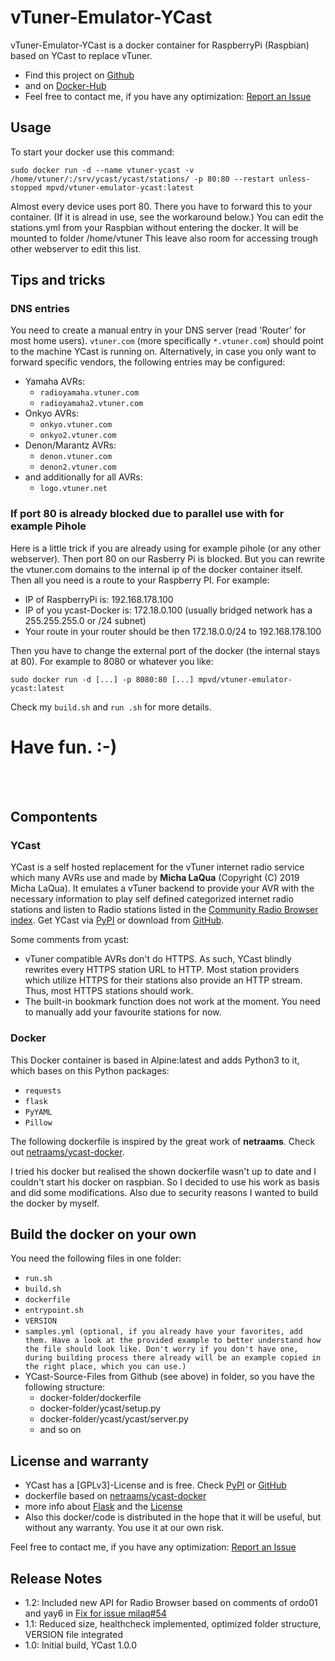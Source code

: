 # vTuner-Emulator-YCast

vTuner-Emulator-YCast is a docker container for RaspberryPi (Raspbian) based on YCast to replace vTuner.
* Find this project on [Github](https://github.com/mpvd/vTuner-Emulator-YCast/) 
* and on [Docker-Hub](https://hub.docker.com/r/mpvd/vtuner-emulator-ycast)
* Feel free to contact me, if you have any optimization: [Report an Issue](https://github.com/mpvd/vTuner-Emulator-YCast/issues)

## Usage

To start your docker use this command:
```
sudo docker run -d --name vtuner-ycast -v /home/vtuner/:/srv/ycast/ycast/stations/ -p 80:80 --restart unless-stopped mpvd/vtuner-emulator-ycast:latest 
```
 Almost every device uses port 80. There you have to forward this to your container. (If it is alread in use, see the workaround below.)
 You can edit the stations.yml from your Raspbian without entering the docker. It will be mounted to folder /home/vtuner 
 This leave also room for accessing trough other webserver to edit this list.
 
## Tips and tricks 
### DNS entries

You need to create a manual entry in your DNS server (read 'Router' for most home users). `vtuner.com` (more specifically `*.vtuner.com`) should point to the machine YCast is running on. Alternatively, in case you only want to forward specific vendors, the following entries may be configured:

  * Yamaha AVRs: 
	- `radioyamaha.vtuner.com` 
	- `radioyamaha2.vtuner.com`
  * Onkyo AVRs: 
	- `onkyo.vtuner.com` 
	- `onkyo2.vtuner.com`
  * Denon/Marantz AVRs: 
	- `denon.vtuner.com`
	- `denon2.vtuner.com`
  * and additionally for all AVRs:
	- `logo.vtuner.net`
  
 
 ### If port 80 is already blocked due to parallel use with for example Pihole 
  Here is a little trick if you are already using for example pihole (or any other webserver). Then port 80 on our Rasberry Pi is blocked. But you can rewrite the vtuner.com domains to the internal ip of the docker container itself. Then all you need is a route to your Raspberry PI.  For example:
  * IP of RaspberryPi is: 192.168.178.100
  * IP of you ycast-Docker is: 172.18.0.100 (usually bridged network has a 255.255.255.0 or /24 subnet)
  * Your route in your router should be then 172.18.0.0/24 to 192.168.178.100
  
Then you have to change the external port of the docker (the internal stays at 80). For example to 8080 or whatever you like: 
```
sudo docker run -d [...] -p 8080:80 [...] mpvd/vtuner-emulator-ycast:latest
```
Check my ```build.sh``` and ```run .sh``` for more details. 

Have fun. :-)
=
<br><br> 
## Compontents
### YCast
YCast is a self hosted replacement for the vTuner internet radio service which many AVRs use and made by **Micha LaQua** (Copyright (C) 2019 Micha LaQua).
It emulates a vTuner backend to provide your AVR with the necessary information to play self defined categorized internet radio stations and listen to Radio stations listed in the [Community Radio Browser index](http://www.radio-browser.info). 
Get YCast via [PyPI](https://pypi.org/project/ycast/) or download from [GitHub](https://github.com/milaq/YCast/releases).


Some comments from ycast:

 * vTuner compatible AVRs don't do HTTPS. As such, YCast blindly rewrites every HTTPS station URL to HTTP. Most station providers which utilize HTTPS for their stations also provide an HTTP stream. Thus, most HTTPS stations should work.
 * The built-in bookmark function does not work at the moment. You need to manually add your favourite stations for now.

### Docker
This Docker container is based in Alpine:latest and adds Python3 to it, which bases on this Python packages:
 * `requests`
 * `flask`
 * `PyYAML`
 * `Pillow`

The following dockerfile is inspired by the great work of **netraams**. Check out [netraams/ycast-docker](https://hub.docker.com/r/netraams/ycast-docker).

I tried his docker but realised the shown dockerfile wasn't up to date and I couldn't start his docker on raspbian. So I decided to use his work as basis and did some modifications. Also due to security reasons I wanted to build the docker by myself.

## Build the docker on your own

You need the following files in one folder: 
 * `run.sh`
 * `build.sh`
 * `dockerfile`
 * `entrypoint.sh`
 * `VERSION`
 * `samples.yml (optional, if you already have your favorites, add them. Have a look at the provided example to better understand how the file should look like. Don't worry if you don't have one, during building process there already will be an example copied in the right place, which you can use.)`
 * YCast-Source-Files from Github (see above) in folder, so you have the following structure:
   * docker-folder/dockerfile
   * docker-folder/ycast/setup.py
   * docker-folder/ycast/ycast/server.py
   * and so on
 
## License and warranty
  * YCast has a [GPLv3]-License and is free. Check [PyPI](https://pypi.org/project/ycast/) or [GitHub](https://github.com/milaq/YCast/releases)
  * dockerfile based on [netraams/ycast-docker](https://hub.docker.com/r/netraams/ycast-docker)
  * more info about [Flask](https://flask.palletsprojects.com/en/1.1.x/) and the [License](https://github.com/pallets/flask/blob/master/LICENSE.rst)
  * Also this docker/code is distributed in the hope that it will be useful, but without any warranty. You use it at our own risk. 
  
Feel free to contact me, if you have any optimization: [Report an Issue](https://github.com/mpvd/vTuner-Emulator-YCast/issues)

## Release Notes
  * 1.2: Included new API for Radio Browser based on comments of ordo01 and yay6 in [Fix for issue milaq#54](https://github.com/yay6/YCast/commit/295dc36af3320358929c418c31c25fff8428430f)
  * 1.1: Reduced size, healthcheck implemented, optimized folder structure, VERSION file integrated 
  * 1.0: Initial build, YCast 1.0.0